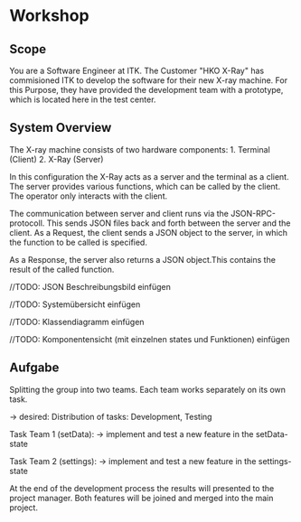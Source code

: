 # Workshop 

## Scope

You are a Software Engineer at ITK.
The Customer "HKO X-Ray" has commisioned ITK to develop the software for their new X-ray machine. For this Purpose, they have provided the development team with a prototype, which is located here in the test center.

## System Overview

The X-ray machine consists of two hardware components:
    1. Terminal (Client)
    2. X-Ray (Server)

In this configuration the X-Ray acts as a server and the terminal as a client.
The server provides various functions, which can be called by the client. The operator only interacts with the client. 

The communication between server and client runs via the JSON-RPC-protocoll.
This sends JSON files back and forth between the server and the client.
As a Request, the client sends a JSON object to the server, in which the function to be called is specified.

As a Response, the server also returns a JSON object.This contains the result of the called function.

//TODO: JSON Beschreibungsbild einfügen 

//TODO: Systemübersicht einfügen

//TODO: Klassendiagramm einfügen

//TODO: Komponentensicht (mit einzelnen states und Funktionen) einfügen


## Aufgabe
Splitting the group into two teams.
Each team works separately on its own task.

-> desired: Distribution of tasks: Development, Testing

Task Team 1 (setData):
-> implement and test a new feature in the setData-state

Task Team 2 (settings):
-> implement and test a new feature in the settings-state

At the end of the development process the results will presented to the project manager. Both features will be joined and merged into the main project. 
